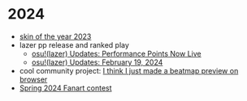 # 2024

- [skin of the year 2023](https://osu.ppy.sh/home/news/2024-02-05-skin-of-the-year-2023-results)
- lazer pp release and ranked play
  - [osu!(lazer) Updates: Performance Points Now Live](https://osu.ppy.sh/home/news/2024-01-30-osulazer-updates-performance-points-now-live)
  - [osu!(lazer) Updates: February 19, 2024](https://osu.ppy.sh/home/news/2024-02-19-osulazer-updates-february-19)
- cool community project: [I think I just made a beatmap preview on browser](https://www.reddit.com/r/osugame/comments/1avjszt/i_think_i_just_made_a_beatmap_preview_on_browser/)
- [Spring 2024 Fanart contest](https://osu.ppy.sh/home/news/2024-03-01-spring-fanart-contest)
